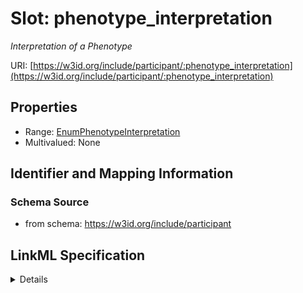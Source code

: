 # Slot: phenotype_interpretation
_Interpretation of a Phenotype_


URI: [https://w3id.org/include/participant/:phenotype_interpretation](https://w3id.org/include/participant/:phenotype_interpretation)



<!-- no inheritance hierarchy -->




## Properties

* Range: [EnumPhenotypeInterpretation](EnumPhenotypeInterpretation.md)
* Multivalued: None







## Identifier and Mapping Information







### Schema Source


* from schema: https://w3id.org/include/participant




## LinkML Specification

<details>
```yaml
name: phenotype_interpretation
definition_uri: include:phenotype_interpretation
description: Interpretation of a Phenotype
title: Phenotype Interpretation
from_schema: https://w3id.org/include/participant
rank: 1000
alias: phenotype_interpretation
range: enum_phenotype_interpretation

```
</details>